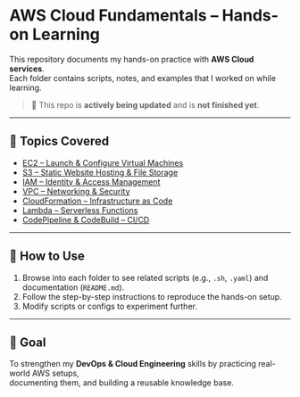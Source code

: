 # AWS Cloud Fundamentals – Hands-on Learning

This repository documents my hands-on practice with **AWS Cloud services**.  
Each folder contains scripts, notes, and examples that I worked on while learning.

> 🔄 This repo is **actively being updated** and is **not finished yet**. 


---

## 📂 Topics Covered

- [EC2 – Launch & Configure Virtual Machines](./ec2/README.md)
- [S3 – Static Website Hosting & File Storage](./s3/README.md)
- [IAM – Identity & Access Management](./iam/README.md)
- [VPC – Networking & Security](./vpc/README.md)
- [CloudFormation – Infrastructure as Code](./cloudformation/README.md)
- [Lambda – Serverless Functions](./lambda/README.md)
- [CodePipeline & CodeBuild – CI/CD](./cicd/README.md)

---

## 🚀 How to Use
1. Browse into each folder to see related scripts (e.g., `.sh`, `.yaml`) and documentation (`README.md`).
2. Follow the step-by-step instructions to reproduce the hands-on setup.
3. Modify scripts or configs to experiment further.

---

## 🎯 Goal
To strengthen my **DevOps & Cloud Engineering** skills by practicing real-world AWS setups,  
documenting them, and building a reusable knowledge base.
